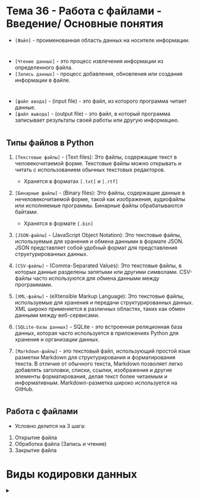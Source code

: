 # Тема 36 - Работа с файлами - Введение/ Основные понятия

- `[Файл]` - проименованная область данных на носителе информации.  
#
-  `[Чтение данных]` - это процесс извлечения информации из определенного файла.
-  `[Запись данных]` - процесс добавления, обновления или создания информации в файле.
#
-  `[файл ввода]` - (input file) - это файл, из которого программа читает данные. 
-  `[файл вывода]` - (output file) - это файл, в который программа записывает результаты своей работы или другую информацию.
#
## Типы файлов в Python

1) `[Текстовые файлы]` - (Text files): Это файлы, содержащие текст в человекочитаемой форме. Текстовые файлы можно открывать и читать с использованием обычных текстовых редакторов.
   - Хранятся в форматах `[.txt]` и `[.rtf]`

2) `[Бинарные файлы]` - (Binary files): Это файлы, содержащие данные в нечеловекочитаемой форме, такой как изображения, аудиофайлы или исполняемые программы. Бинарные файлы обрабатываются байтами.
   - Хранятся в формате `[.bin]`

3) `[JSON-файлы]` - (JavaScript Object Notation): Это текстовые файлы, используемые для хранения и обмена данными в формате JSON. JSON представляет собой удобный формат для представления структурированных данных.

4) `[CSV-файлы]` - (Comma-Separated Values): Это текстовые файлы, в которых данные разделены запятыми или другими символами. CSV-файлы часто используются для обмена данными между программами.

5) `[XML-файлы]` - (eXtensible Markup Language): Это текстовые файлы, используемые для хранения и передачи структурированных данных. XML широко применяется в различных областях, таких как обмен данными между веб-сервисами.

6) `[SQLite-базы данных]` - SQLite - это встроенная реляционная база данных, которая часто используется в приложениях Python для хранения и организации данных.

7) `[Markdown-файлы]` - это текстовый файл, использующий простой язык разметки Markdown для структурирования и форматирования текста. В отличие от обычного текста, Markdown позволяет легко добавлять заголовки, списки, ссылки, изображения и другие элементы форматирования, делая текст более читаемым и информативным. Markdown-разметка широко используется на GitHub.

#

## Работа с файлами
- Условно делится на 3 шага:

1) Открытие файла
2) Обработка файла (Запись и чтение)
3) Закрытие файла

#

# Виды кодировки данных

<details>
  <summary></summary> 
  
`[UTF-8]` - (Unicode Transformation Format, 8-bit) – это стандарт кодирования символов Unicode, который представляет собой переменную длину кодирования. Он был разработан для представления всех возможных символов Unicode, включая различные языки, символы и специальные знаки.

### Основные особенности UTF-8:

1) `[Переменная длина]` - Каждый символ в UTF-8 может быть представлен от 1 до 4 байтами. Базовые латинские буквы (например, английский текст) кодируются одним байтом, что обеспечивает обратную совместимость с ASCII.
2) `[Универсальность]` - UTF-8 включает в себя символы для всех языков мира, математические символы, символы пунктуации, знаки препинания, эмодзи и многое другое.
3) `[Обеспечивает совместимость с ASCII]` - Текст, написанный в ASCII, является допустимым UTF-8, что делает его удобным для миграции с существующих кодировок.
4) `[]`

#

`[ASCII]` - (American Standard Code for Information Interchange) – это стандарт кодирования символов, предназначенный для представления текста на компьютере и других устройствах, которые используют текстовую информацию

### Основные особенности ASCII:  

1) `[7-битный набор символов]` - Изначально ASCII использовал 7 бит для представления символов, что позволяло кодировать 128 различных символов.
2) `[Ограничение на английский язык]` - ASCII был изначально ориентирован на представление символов английского алфавита, что ограничивало его использование для других языков.
3) `[Стандартизированные управляющие символы]` - В стандарте ASCII предусмотрены управляющие символы, такие как перевод строки, возврат каретки и т.д., которые используются для управления выводом на терминал

#

`[ISO-8859]` - также известный как Latin, представляет собой семейство стандартов кодирования символов, созданных Международной организацией по стандартизации (ISO). Каждый стандарт из этой серии, также известный как Latin-номер (например, ISO-8859-1), расширяет оригинальный ASCII, добавляя дополнительные символы и знаки препинания для поддержки различных западных европейских языков.

### Основные особенности ISO-8859:  

1) `[Расширение ASCII]` - SO-8859 представляет собой расширение стандарта ASCII, включающее в себя все символы из ASCII, а также дополнительные символы для поддержки различных языков.
2) `[Ограниченность по языкам]` - Каждый из стандартов ISO-8859 ориентирован на поддержку конкретных языков. Например, ISO-8859-1 предназначен для европейских языков, включая французский, испанский, итальянский и др.
3) `[Однобайтовая кодировка]` - каждый символ в ISO-8859 представлен одним байтом.
4) `[Не поддерживает многие восточные языки]` - Восточные европейские, азиатские и другие языки, не входящие в западноевропейский набор, не полностью поддерживаются ISO-8859.

#

`[Unicode]` - это стандарт кодирования символов, разработанный для представления текста на всех языках мира, а также для поддержки различных символов, эмодзи, математических и технических символов и многого другого. Он предназначен для преодоления ограничений, связанных с кодировками символов, такими как ASCII и ISO-8859, которые ориентированы на определенные языки или группы символов.

### Основные особенности ISO-8859:  

1) `[Универсальность]` - Unicode включает символы для всех письменных языков мира, а также для множества математических, технических, эмодзи и других символов.
2) `[Многобайтовая кодировка]` - В отличие от ASCII и некоторых стандартов, использующих однобайтовую кодировку, Unicode может использовать различное количество байтов для представления каждого символа. Например, UTF-8, одна из распространенных схем кодирования Unicode, использует от 1 до 4 байтов.
3) `[Обратная совместимость]` - Первые 128 кодов Unicode совпадают с кодами ASCII, что обеспечивает обратную совместимость с текстом, написанным в ASCII.
4) `[Поддержка различных языков и культур]` - Unicode предоставляет стандартизированный способ представления символов для широкого спектра языков и культур.

#

# Различия кодировок

1) `[ASCII]` - Это стандарт, который может представлять только основные символы английского языка и числа. Он использовался в старых компьютерах.

2) `[ISO-8859]` - Это расширение ASCII, добавляющее символы для некоторых европейских языков. Но оно все равно ограничено и не может вместить символы всех языков.

3) `[UTF-8]` - Это часть стандарта Unicode. В отличие от ASCII и ISO-8859, UTF-8 способен представлять символы практически всех языков мира, используя разное количество байтов для каждого символа.

4) `[Unicode]` - Это более общий термин, обозначающий стандарт кодирования символов. Unicode включает в себя различные схемы кодирования, такие как UTF-8, UTF-16 и другие. Unicode - это своего рода "большой словарь", который охватывает символы для всех возможных языков и даже специальные символы, используемые в математике, научных областях и т.д.

</details>
